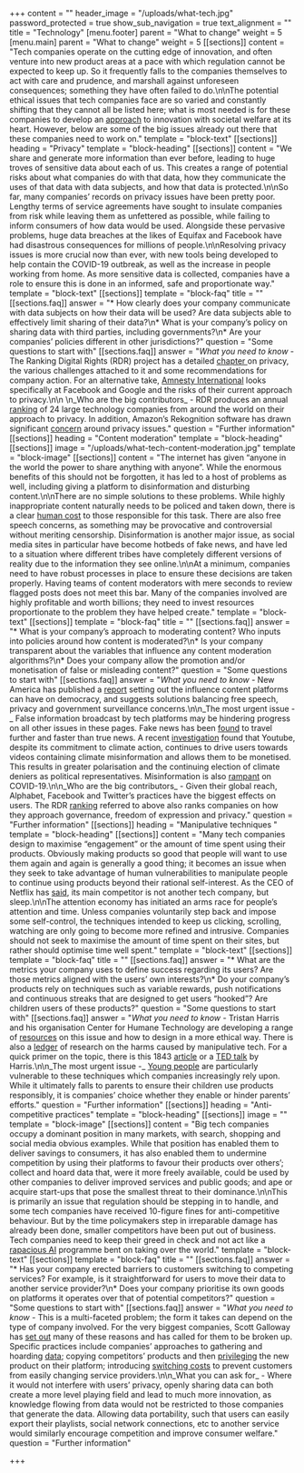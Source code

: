 +++
content = ""
header_image = "/uploads/what-tech.jpg"
password_protected = true
show_sub_navigation = true
text_alignment = ""
title = "Technology"
[menu.footer]
parent = "What to change"
weight = 5
[menu.main]
parent = "What to change"
weight = 5
[[sections]]
content = "Tech companies operate on the cutting edge of innovation, and often venture into new product areas at a pace with which regulation cannot be expected to keep up. So it frequently falls to the companies themselves to act with care and prudence, and marshall against unforeseen consequences; something they have often failed to do.\n\nThe potential ethical issues that tech companies face are so varied and constantly shifting that they cannot all be listed here; what is most needed is for these companies to develop an [approach](https://www.scu.edu/ethics-in-technology-practice/ethical-toolkit/) to innovation with societal welfare at its heart. However, below are some of the big issues already out there that these companies need to work on."
template = "block-text"
[[sections]]
heading = "Privacy"
template = "block-heading"
[[sections]]
content = "We share and generate more information than ever before, leading to huge troves of sensitive data about each of us. This creates a range of potential risks about what companies do with that data, how they communicate the uses of that data with data subjects, and how that data is protected.\n\nSo far, many companies’ records on privacy issues have been pretty poor. Lengthy terms of service agreements have sought to insulate companies from risk while leaving them as unfettered as possible, while failing to inform consumers of how data would be used. Alongside these pervasive problems, huge data breaches at the likes of Equifax and Facebook have had disastrous consequences for millions of people.\n\nResolving privacy issues is more crucial now than ever, with new tools being developed to help contain the COVID-19 outbreak, as well as the increase in people working from home. As more sensitive data is collected, companies have a role to ensure this is done in an informed, safe and proportionate way."
template = "block-text"
[[sections]]
template = "block-faq"
title = ""
[[sections.faq]]
answer = "* How clearly does your company communicate with data subjects on how their data will be used? Are data subjects able to effectively limit sharing of their data?\n* What is your company’s policy on sharing data with third parties, including governments?\n* Are your companies’ policies different in other jurisdictions?"
question = "Some questions to start with"
[[sections.faq]]
answer = "_What you need to know_ - The Ranking Digital Rights (RDR) project has a detailed [chapter ](https://rankingdigitalrights.org/index2019/report/privacy/)on privacy, the various challenges attached to it and some recommendations for company action. For an alternative take, [Amnesty International](https://www.amnesty.org/en/documents/pol30/1404/2019/en/) looks specifically at Facebook and Google and the risks of their current approach to privacy.\n\n  \n_Who are the big contributors_ - RDR produces an annual [ranking](https://rankingdigitalrights.org/index2019/) of 24 large technology companies from around the world on their approach to privacy. In addition, Amazon’s Rekognition software has drawn significant [concern](https://www.aclunc.org/blog/amazon-teams-law-enforcement-deploy-dangerous-new-face-recognition-technology) around privacy issues."
question = "Further information"
[[sections]]
heading = "Content moderation"
template = "block-heading"
[[sections]]
image = "/uploads/what-tech-content-moderation.jpg"
template = "block-image"
[[sections]]
content = "The internet has given “anyone in the world the power to share anything with anyone”. While the enormous benefits of this should not be forgotten, it has led to a host of problems as well, including giving a platform to disinformation and disturbing content.\n\nThere are no simple solutions to these problems. While highly inappropriate content naturally needs to be policed and taken down, there is a clear [human cost](https://www.rottentomatoes.com/m/the_cleaners) to those responsible for this task. There are also free speech concerns, as something may be provocative and controversial without meriting censorship. Disinformation is another major issue, as social media sites in particular have become hotbeds of fake news, and have led to a situation where different tribes have completely different versions of reality due to the information they see online.\n\nAt a minimum, companies need to have robust processes in place to ensure these decisions are taken properly. Having teams of content moderators with mere seconds to review flagged posts does not meet this bar. Many of the companies involved are highly profitable and worth billions; they need to invest resources proportionate to the problem they have helped create."
template = "block-text"
[[sections]]
template = "block-faq"
title = ""
[[sections.faq]]
answer = "* What is your company’s approach to moderating content? Who inputs into policies around how content is moderated?\n* Is your company transparent about the variables that influence any content moderation algorithms?\n* Does your company allow the promotion and/or monetisation of false or misleading content?"
question = "Some questions to start with"
[[sections.faq]]
answer = "_What you need to know -_ New America has published a [report](https://www.newamerica.org/oti/reports/its-not-just-content-its-business-model/) setting out the influence content platforms can have on democracy, and suggests solutions balancing free speech, privacy and government surveillance concerns.\n\n_The most urgent issue -_ False information broadcast by tech platforms may be hindering progress on all other issues in these pages. Fake news has been [found](http://news.mit.edu/2018/study-twitter-false-news-travels-faster-true-stories-0308) to travel further and faster than true news. A recent [investigation](https://secure.avaaz.org/campaign/en/youtube_climate_misinformation/) found that Youtube, despite its commitment to climate action, continues to drive users towards videos containing climate misinformation and allows them to be monetised. This results in greater polarisation and the continuing election of climate deniers as political representatives. Misinformation is also [rampant](https://www.nytimes.com/2020/05/13/technology/coronavirus-vaccine-disinformation.html) on COVID-19.\n\n_Who are the big contributors_ - Given their global reach, Alphabet, Facebook and Twitter’s practices have the biggest effects on users. The RDR [ranking](https://rankingdigitalrights.org/index2019/) referred to above also ranks companies on how they approach governance, freedom of expression and privacy."
question = "Further information"
[[sections]]
heading = "Manipulative techniques "
template = "block-heading"
[[sections]]
content = "Many tech companies design to maximise “engagement” or the amount of time spent using their products. Obviously making products so good that people will want to use them again and again is generally a good thing; it becomes an issue when they seek to take advantage of human vulnerabilities to manipulate people to continue using products beyond their rational self-interest. As the CEO of Netflix has [said](https://www.fastcompany.com/40491939/netflix-ceo-reed-hastings-sleep-is-our-competition), its main competitor is not another tech company, but sleep.\n\nThe attention economy has initiated an arms race for people’s attention and time. Unless companies voluntarily step back and impose some self-control, the techniques intended to keep us clicking, scrolling, watching are only going to become more refined and intrusive. Companies should not seek to maximise the amount of time spent on their sites, but rather should optimise time well spent."
template = "block-text"
[[sections]]
template = "block-faq"
title = ""
[[sections.faq]]
answer = "* What are the metrics your company uses to define success regarding its users? Are those metrics aligned with the users’ own interests?\n* Do your company’s products rely on techniques such as variable rewards, push notifications and continuous streaks that are designed to get users “hooked”? Are children users of these products?"
question = "Some questions to start with"
[[sections.faq]]
answer = "_What you need to know -_ Tristan Harris and his organisation Center for Humane Technology are developing a range of [resources](https://humanetech.com/resources) on this issue and how to design in a more ethical way. There is also a [ledger](https://ledger.humanetech.com/) of research on the harms caused by manipulative tech. For a quick primer on the topic, there is this 1843 [article](https://www.1843magazine.com/features/the-scientists-who-make-apps-addictive) or a [TED talk](https://www.ted.com/talks/tristan_harris_how_a_handful_of_tech_companies_control_billions_of_minds_every_day?language=en) by Harris.\n\n_The most urgent issue -_ [Young people](https://www.commonsensemedia.org/technology-addiction) are particularly vulnerable to these techniques which companies increasingly rely upon. While it ultimately falls to parents to ensure their children use products responsibly, it is companies’ choice whether they enable or hinder parents’ efforts."
question = "Further information"
[[sections]]
heading = "Anti-competitive practices"
template = "block-heading"
[[sections]]
image = ""
template = "block-image"
[[sections]]
content = "Big tech companies occupy a dominant position in many markets, with search, shopping and social media obvious examples. While that position has enabled them to deliver savings to consumers, it has also enabled them to undermine competition by using their platforms to favour their products over others’; collect and hoard data that, were it more freely available, could be used by other companies to deliver improved services and public goods; and ape or acquire start-ups that pose the smallest threat to their dominance.\n\nThis is primarily an issue that regulation should be stepping in to handle, and some tech companies have received 10-figure fines for anti-competitive behaviour. But by the time policymakers step in irreparable damage has already been done, smaller competitors have been put out of business. Tech companies need to keep their greed in check and not act like a [rapacious AI](https://www.buzzfeednews.com/article/tedchiang/the-real-danger-to-civilization-isnt-ai-its-runaway) programme bent on taking over the world."
template = "block-text"
[[sections]]
template = "block-faq"
title = ""
[[sections.faq]]
answer = "* Has your company erected barriers to customers switching to competing services? For example, is it straightforward for users to move their data to another service provider?\n* Does your company prioritise its own goods on platforms it operates over that of potential competitors?"
question = "Some questions to start with"
[[sections.faq]]
answer = "_What you need to know -_ This is a multi-faceted problem; the form it takes can depend on the type of company involved. For the very biggest companies, Scott Galloway has [set out](https://www.esquire.com/news-politics/a15895746/bust-big-tech-silicon-valley/) many of these reasons and has called for them to be broken up. Specific practices include companies’ approaches to gathering and hoarding [data](https://www.economist.com/briefing/2017/05/06/data-is-giving-rise-to-a-new-economy); copying competitors’ products and then [privileging](https://www.nytimes.com/2019/12/15/technology/amazon-aws-cloud-competition.html) the new product on their platform; introducing [switching costs](https://www.investopedia.com/terms/s/switchingcosts.asp) to prevent customers from easily changing service providers.\n\n_What you can ask for_ - Where it would not interfere with users’ privacy, openly sharing data can both create a more level playing field and lead to much more innovation, as knowledge flowing from data would not be restricted to those companies that generate the data. Allowing data portability, such that users can easily export their playlists, social network connections, etc to another service would similarly encourage competition and improve consumer welfare."
question = "Further information"

+++
